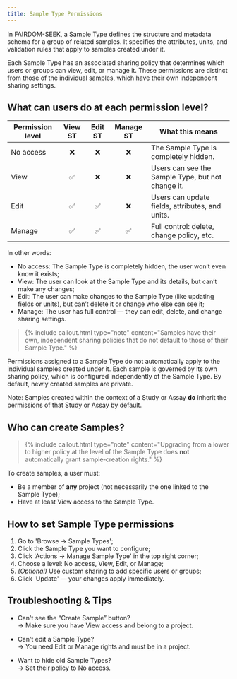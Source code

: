 ```yaml
---
title: Sample Type Permissions
---
```


In FAIRDOM-SEEK, a Sample Type defines the structure and metadata schema for a group of related samples. It specifies the attributes, units, and validation rules that apply to samples created under it.

Each Sample Type has an associated sharing policy that determines which users or groups can view, edit, or manage it. These permissions are distinct from those of the individual samples, which have their own independent sharing settings.


## What can users do at each permission level?

| **Permission level** | **View ST** | **Edit ST** | **Manage ST** | **What this means** |
|----------------------|:-----------:|:-----------:|:-------------:|----------------------|
| No access            | ❌         | ❌          | ❌            | The Sample Type is completely hidden. |
| View                 | ✅         | ❌          | ❌            | Users can see the Sample Type, but not change it. |
| Edit                 | ✅         | ✅          | ❌            | Users can update fields, attributes, and units. |
| Manage               | ✅         | ✅          | ✅            | Full control: delete, change policy, etc. |


In other words:
- No access: The Sample Type is completely hidden, the user won’t even know it exists;
- View: The user can look at the Sample Type and its details, but can’t make any changes;
- Edit: The user can make changes to the Sample Type (like updating fields or units), but can’t delete it or change who else can see it;
- Manage: The user has full control — they can edit, delete, and change sharing settings.

> {% include callout.html type="note" content="Samples have their own, independent sharing policies that do not default to those of their Sample Type." %}

Permissions assigned to a Sample Type do not automatically apply to the individual samples created under it. Each sample is governed by its own sharing policy, which is configured independently of the Sample Type.
By default, newly created samples are private. 

Note: Samples created within the context of a Study or Assay **do** inherit the permissions of that Study or Assay by default. 

## Who can create Samples?

> {% include callout.html type="note" content="Upgrading from a lower to higher policy at the level of the Sample Type does **not** automatically grant sample‑creation rights." %}

To create samples, a user must:

- Be a member of **any** project (not necessarily the one linked to the Sample Type);
- Have at least View access to the Sample Type.

## How to set Sample Type permissions

1. Go to 'Browse → Sample Types';
2. Click the Sample Type you want to configure;
3. Click 'Actions → Manage Sample Type' in the top right corner;
5. Choose a level: No access, View, Edit, or Manage;
6. *(Optional)* Use custom sharing to add specific users or groups;
7. Click 'Update' — your changes apply immediately.


## Troubleshooting & Tips

- Can't see the “Create Sample” button?  
  → Make sure you have View access and belong to a project.

- Can't edit a Sample Type?  
  → You need Edit or Manage rights and must be in a project.

- Want to hide old Sample Types?  
  → Set their policy to No access.

